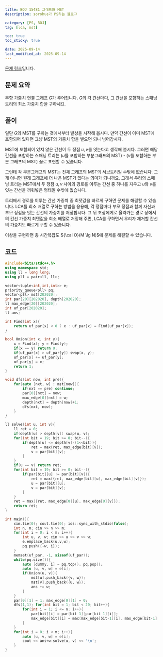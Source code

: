 ```yaml
---
title: BOJ 15481 그래프와 MST
description: sorohue가 PS하는 블로그

category: [PS, BOJ]
tag: [lca, mst]

toc: true
toc_sticky: true

date: 2025-09-14
last_modified_at: 2025-09-14
---
```


[문제 링크](https://boj.kr/15481)입니다.

## 문제 요약

무향 가중치 연결 그래프 $G$가 주어집니다. $G$의 각 간선마다, 그 간선을 포함하는 스패닝 트리의 최소 가중치 합을 구하세요.

## 풀이

일단 $G$의 MST를 구하는 것에서부터 발상을 시작해 봅시다. 만약 간선이 이미 MST에 포함되어 있다면 그냥 MST의 가중치 합을 뱉으면 되니 넘어갑시다.

MST에 포함되어 있지 않은 간선이 두 정점 $u, v$를 잇는다고 생각해 봅시다. 그러면 해당 간선을 포함하는 스패닝 트리는 ($u$를 포함하는 부분그래프의 MST) - ($v$를 포함하는 부분 그래프의 MST) 꼴로 표현할 수 있습니다.

그런데 각 부분그래프의 MST는 전체 그래프의 MST의 서브트리일 수밖에 없습니다. 그게 아니면 원래 그래프에 더 나은 MST가 있다는 의미가 되니까요. 그래서 우리의 스패닝 트리는 MST에서 두 정점 $u, v$ 사이의 경로를 이루는 간선 중 하나를 지우고 $u$와 $v$를 잇는 간선을 끼워넣은 형태일 수밖에 없습니다.

트리에서 경로를 이루는 간선 가중치 중 최댓값을 빠르게 구하면 문제를 해결할 수 있습니다. LCA를 희소 배열로 구하는 방법을 응용해, 각 정점마다 부모 정점과 함께 자신과 부모 정점을 잇는 간선의 가중치를 저장합시다. 그 뒤 조상에게로 올라가는 경로 상에서의 간선 가중치 최댓값을 희소 배열로 저장해 주면, LCA를 구하면서 우리가 제거할 간선의 가중치도 빠르게 구할 수 있습니다.

이상을 구현하면 총 시간복잡도 ${\cal O}(M \lg N)$에 문제를 해결할 수 있습니다.

## 코드

```cpp
#include<bits/stdc++.h>
using namespace std;
using ll = long long;
using pll = pair<ll, ll>;

vector<tuple<int,int,int>> e;
priority_queue<pll> pq;
vector<pll> mst[202020];
int par[20][202020], depth[202020];
ll max_edge[20][202020];
int uf_par[202020];
ll ans;

int Find(int x){
	return uf_par[x] < 0 ? x : uf_par[x] = Find(uf_par[x]);
}

bool Union(int x, int y){
	x = Find(x); y = Find(y);
	if(x == y) return 0;
	if(uf_par[x] > uf_par[y]) swap(x, y);
	uf_par[x] += uf_par[y];
	uf_par[y] = x;
	return 1;
}

void dfs(int now, int pre){
	for(auto [nxt, w] : mst[now]){
		if(nxt == pre) continue;
		par[0][nxt] = now;
		max_edge[0][nxt] = w;
		depth[nxt] = depth[now]+1;
		dfs(nxt, now);
	}
}

ll solve(int u, int v){
	ll ret = 0;
	if(depth[u] > depth[v]) swap(u, v);
	for(int bit = 19; bit >= 0; bit--){
		if(depth[u] <= depth[v]-(1<<bit)){
			ret = max(ret, max_edge[bit][v]);
			v = par[bit][v];
		}
	}
	if(u == v) return ret;
	for(int bit = 19; bit >= 0; bit--){
		if(par[bit][u] != par[bit][v]){
			ret = max({ret, max_edge[bit][u], max_edge[bit][v]});
			u = par[bit][u];
			v = par[bit][v];
		}
	}
	ret = max({ret, max_edge[0][u], max_edge[0][v]});
	return ret;
}

int main(){
	cin.tie(0); cout.tie(0); ios::sync_with_stdio(false);
	int n, m; cin >> n >> m;
	for(int i = 0; i < m; i++){
		int u, v, w; cin >> u >> v >> w;
		e.emplace_back(u,v,w);
		pq.push({-w, i});
	}
	memset(uf_par, -1, sizeof(uf_par));
	while(pq.size()){
		auto [dummy, i] = pq.top(); pq.pop();
		auto [u, v, w] = e[i];
		if(Union(u, v)){
			mst[u].push_back({v, w});
			mst[v].push_back({u, w});
			ans += w;
		}
	}
	par[0][1] = 1; max_edge[0][1] = 0;
	dfs(1,1); for(int bit = 1; bit < 20; bit++){
		for(int i = 1; i <= n; i++){
			par[bit][i] = par[bit-1][par[bit-1][i]];
			max_edge[bit][i] = max(max_edge[bit-1][i], max_edge[bit-1][par[bit-1][i]]);
		}
	}
	for(int i = 0; i < m; i++){
		auto [u, v, w] = e[i];
		cout << ans+w-solve(u, v) << '\n';
	}
}
```